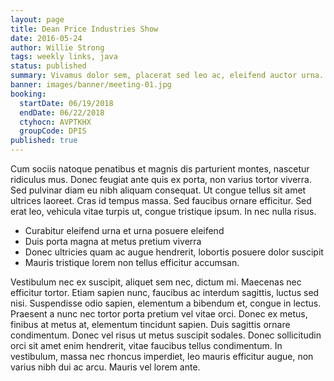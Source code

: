 ```yaml
---
layout: page
title: Dean Price Industries Show
date: 2016-05-24
author: Willie Strong
tags: weekly links, java
status: published
summary: Vivamus dolor sem, placerat sed leo ac, eleifend auctor urna.
banner: images/banner/meeting-01.jpg
booking:
  startDate: 06/19/2018
  endDate: 06/22/2018
  ctyhocn: AVPTKHX
  groupCode: DPIS
published: true
---
```

Cum sociis natoque penatibus et magnis dis parturient montes, nascetur ridiculus mus. Donec feugiat ante quis ex porta, non varius tortor viverra. Sed pulvinar diam eu nibh aliquam consequat. Ut congue tellus sit amet ultrices laoreet. Cras id tempus massa. Sed faucibus ornare efficitur. Sed erat leo, vehicula vitae turpis ut, congue tristique ipsum. In nec nulla risus.

* Curabitur eleifend urna et urna posuere eleifend
* Duis porta magna at metus pretium viverra
* Donec ultricies quam ac augue hendrerit, lobortis posuere dolor suscipit
* Mauris tristique lorem non tellus efficitur accumsan.

Vestibulum nec ex suscipit, aliquet sem nec, dictum mi. Maecenas nec efficitur tortor. Etiam sapien nunc, faucibus ac interdum sagittis, luctus sed nisi. Suspendisse odio sapien, elementum a bibendum et, congue in lectus. Praesent a nunc nec tortor porta pretium vel vitae orci. Donec ex metus, finibus at metus at, elementum tincidunt sapien. Duis sagittis ornare condimentum. Donec vel risus ut metus suscipit sodales. Donec sollicitudin orci sit amet enim hendrerit, vitae faucibus tellus condimentum. In vestibulum, massa nec rhoncus imperdiet, leo mauris efficitur augue, non varius nibh dui ac arcu. Mauris vel lorem ante.
